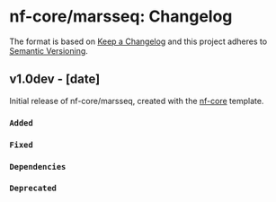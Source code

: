 # nf-core/marsseq: Changelog

The format is based on [Keep a Changelog](https://keepachangelog.com/en/1.0.0/)
and this project adheres to [Semantic Versioning](https://semver.org/spec/v2.0.0.html).

## v1.0dev - [date]

Initial release of nf-core/marsseq, created with the [nf-core](https://nf-co.re/) template.

### `Added`

### `Fixed`

### `Dependencies`

### `Deprecated`
